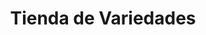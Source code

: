 ---
title: "Tienda de Variedades"
url: /ciudad-satelite/tienda-de-variedades-calle-diego-de-portugal-5/
shop: comodidad
---
